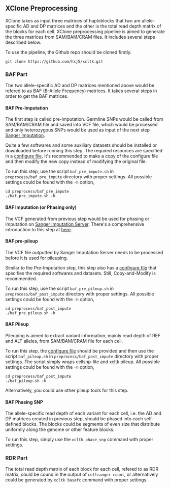 ## XClone Preprocessing

XClone takes as input three matrices of haploblocks that two are allele-specific
AD and DP matrices and the other is the total read depth matrix of the blocks
for each cell. XClone preprocessing pipeline is aimed to generate the three 
matrices from SAM/BAM/CRAM files. It includes several steps described below.

To use the pipeline, the Github repo should be cloned firstly.

```shell
git clone https://github.com/hxj5/xcltk.git
```
### BAF Part

The two allele-specific AD and DP matrices mentioned above would be refered to as
BAF (B-Allele Frequency) matrices. It takes several steps in order to get the 
BAF matrices.

#### BAF Pre-Imputation

The first step is called pre-imputation. Germline SNPs would be called from 
SAM/BAM/CRAM file and saved into VCF file, which would be processed and only 
heterozygous SNPs would be used as input of the next step 
[Sanger Imputation][Sanger Server]. 

Quite a few softwares and some auxiliary datasets should be installed or downloaded 
before running this step. The required resources are specified in a 
[configure file][baf_pre_impute config]. It's recommended to make a copy of the configure 
file and then modify the new copy instead of modifying the original file. 

To run this step, use the script `baf_pre_impute.sh` in `preprocess/baf_pre_impute`
directory with proper settings. All possible settings could be found with the 
`-h` option,

```shell
cd preprocess/baf_pre_impute
./baf_pre_impute.sh -h
```

#### BAF Imputation (or Phasing only)

The VCF generated from previous step would be used for phasing or imputation on 
[Sanger Imputation Server][Sanger Server]. There's a comprehensive introduction to
this step at [here][Sanger Wiki].

#### BAF pre-pileup

The VCF file outputted by Sanger Imputation Server needs to be processed before it
is used for pileuping. 

Similar to the Pre-Imputation step, this step also has a [configure file][baf_pre_pileup config] 
that specifies the required softwares and datasets. Still, Copy-and-Modify is recommended.

To run this step, use the script `baf_pre_pileup.sh` in `preprocess/baf_post_impute` 
directory with proper settings. All possible settings could be found with the `-h` option,

```shell
cd preprocess/baf_post_impute
./baf_pre_pileup.sh -h
```

#### BAF Pileup

Pileuping is aimed to extract variant information, mainly read depth of REF and 
ALT alleles, from SAM/BAM/CRAM file for each cell.

To run this step, the [configure file][baf_pileup config] should be provided and then use 
the script `baf_pileup.sh` in `preprocess/baf_post_impute` directory with proper settings. 
The script simply wraps cellsnp-lite and xcltk pileup. All possible settings could be 
found with the `-h` option,

```shell
cd preprocess/baf_post_impute
./baf_pileup.sh -h
```

Alternatively, you could use other pileup tools for this step.

#### BAF Phasing SNP

The allele-specific read depth of each variant for each cell, i.e. the AD and DP 
matrices created in previous step, should be phased into each self-defined blocks. 
The blocks could be segments of even size that distribute uniformly along the 
genome or other feature blocks.

To run this step, simply use the `xcltk phase_snp` command with proper settings.

### RDR Part

The total read depth matrix of each block for each cell, refered to as RDR matrix,
could be cound in the output of `cellranger count`, or alternatively could be 
generated by `xcltk basefc` command with proper settings.

[baf_pre_impute config]: https://github.com/hxj5/xcltk/blob/master/preprocess/baf_pre_impute/baf_pre_impute.cfg
[Sanger Server]: https://imputation.sanger.ac.uk/
[Sanger Wiki]: https://imputation.sanger.ac.uk/?instructions=1
[baf_pre_pileup config]: https://github.com/hxj5/xcltk/blob/master/preprocess/baf_post_impute/baf_pre_pileup.cfg
[baf_pileup config]: https://github.com/hxj5/xcltk/blob/master/preprocess/baf_post_impute/baf_pileup.cfg

